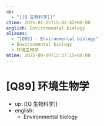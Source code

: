 ```yaml
---
up:
  - "[[Q 生物科学]]"
ctime: 2025-01-25T15:42:42+08:00
english: Environmental biology
aliases:
  - "[Q89] - Environmental biology"
  - Environmental biology
  - 环境生物学
mtime: 2025-09-09T12:37:15+08:00
---
```


# [Q89] 环境生物学

- up: [[Q 生物科学]]
- english:
	- Environmental biology
